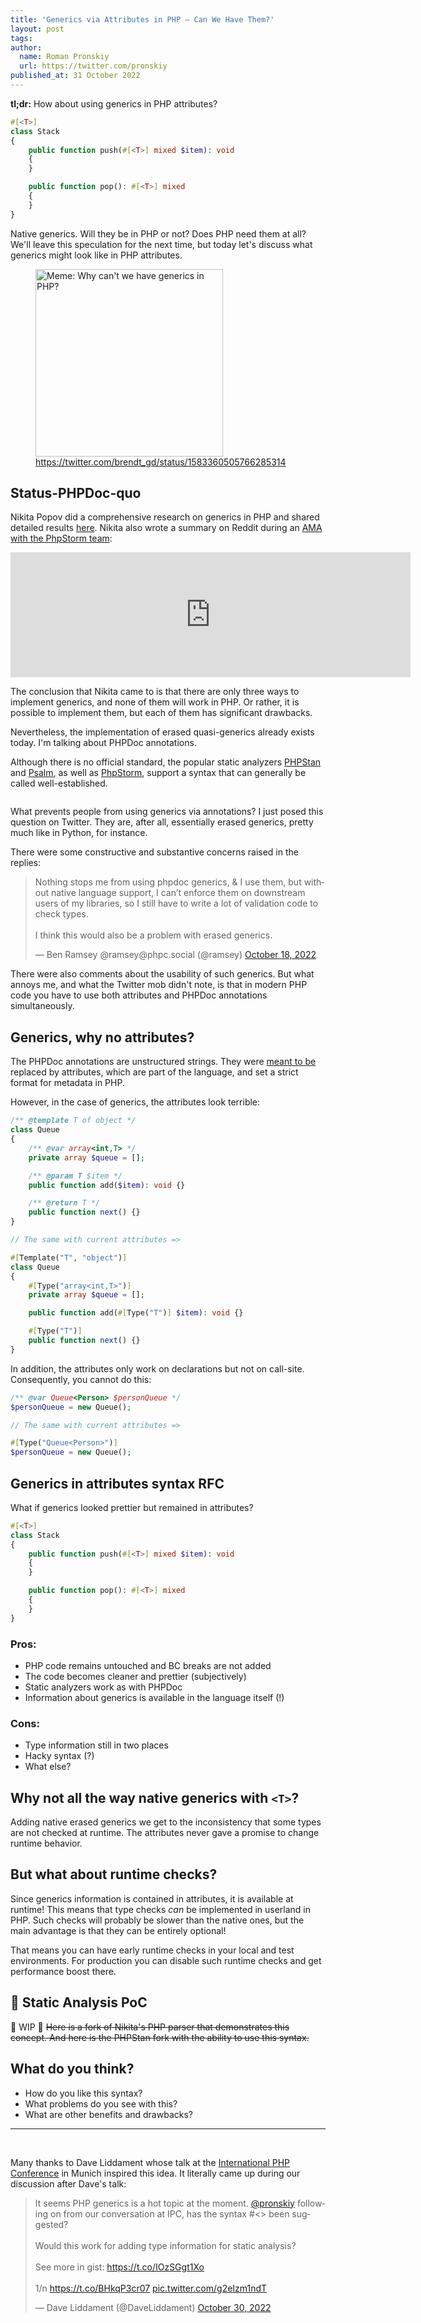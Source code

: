 ```yaml
---
title: 'Generics via Attributes in PHP — Can We Have Them?'
layout: post
tags:
author:
  name: Roman Pronskiy
  url: https://twitter.com/pronskiy
published_at: 31 October 2022
---
```


**tl;dr:** How about using generics in PHP attributes?
```php
#[<T>]
class Stack
{
    public function push(#[<T>] mixed $item): void
    {
    }

    public function pop(): #[<T>] mixed
    {
    }
}
```

Native generics. Will they be in PHP or not? Does PHP need them at all? We'll leave this speculation for the next time, but today let's discuss what generics might look like in PHP attributes.

<figure>
  <img src="https://pbs.twimg.com/media/Ffk5-9LWAAcZhwI?format=jpg" alt="Meme: Why can't we have generics in PHP?" width="300"/>
  <figcaption><a href="https://twitter.com/brendt_gd/status/1583360505766285314">https://twitter.com/brendt_gd/status/1583360505766285314</a></figcaption>
</figure>

## Status-PHPDoc-quo

Nikita Popov did a comprehensive research on generics in PHP and shared detailed results [here](https://github.com/PHPGenerics/php-generics-rfc/issues/45). Nikita also wrote a summary on Reddit during an [AMA with the PhpStorm team](https://www.reddit.com/r/PHP/comments/j65968/ama_with_the_phpstorm_team_from_jetbrains_on/):

<iframe id="reddit-embed" src="https://www.redditmedia.com/r/PHP/comments/j65968/ama_with_the_phpstorm_team_from_jetbrains_on/g83skiz/?depth=1&amp;showmore=false&amp;embed=true&amp;showmedia=false" sandbox="allow-scripts allow-same-origin allow-popups" style="border: none;" height="200" width="640" scrolling="no"></iframe>

The conclusion that Nikita came to is that there are only three ways to implement generics, and none of them will work in PHP. Or rather, it is possible to implement them, but each of them has significant drawbacks.

Nevertheless, the implementation of erased quasi-generics already exists today. I'm talking about PHPDoc annotations.

Although there is no official standard, the popular static analyzers [PHPStan](https://phpstan.org/) and [Psalm](https://psalm.dev/), as well as [PhpStorm](https://blog.jetbrains.com/phpstorm/2021/12/phpstorm-2021-3-release/#more_for_generics), support a syntax that can generally be called well-established.

<figure>
  <img src="https://blog.jetbrains.com/wp-content/uploads/2021/12/generics_contructor.gif" alt=""/>
  <figcaption></figcaption>
</figure>

What prevents people from using generics via annotations? I just posed this question on Twitter. They are, after all, essentially erased generics, pretty much like in Python, for instance.

There were some constructive and substantive concerns raised in the replies:

<blockquote class="twitter-tweet"><p lang="en" dir="ltr">Nothing stops me from using phpdoc generics, &amp; I use them, but without native language support, I can’t enforce them on downstream users of my libraries, so I still have to write a lot of validation code to check types.<br><br>I think this would also be a problem with erased generics.</p>&mdash; Ben Ramsey @ramsey@phpc.social (@ramsey) <a href="https://twitter.com/ramsey/status/1582461944401133568?ref_src=twsrc%5Etfw">October 18, 2022</a></blockquote>

There were also comments about the usability of such generics. But what annoys me, and what the Twitter mob didn't note, is that in modern PHP code you have to use both attributes and PHPDoc annotations simultaneously.

## Generics, why no attributes?

The PHPDoc annotations are unstructured strings. They were [meant to be](https://wiki.php.net/rfc/attributes_v2) replaced by attributes, which are part of the language, and set a strict format for metadata in PHP.

However, in the case of generics, the attributes look terrible:
```php
/** @template T of object */
class Queue
{
    /** @var array<int,T> */
    private array $queue = [];

    /** @param T $item */
    public function add($item): void {}

    /** @return T */
    public function next() {}
}

// The same with current attributes => 

#[Template("T", "object")]
class Queue
{
    #[Type("array<int,T>")] 
    private array $queue = [];

    public function add(#[Type("T")] $item): void {}

    #[Type("T")]
    public function next() {}
}
```

In addition, the attributes only work on declarations but not on call-site. Consequently, you cannot do this:

```php
/** @var Queue<Person> $personQueue */
$personQueue = new Queue();

// The same with current attributes =>

#[Type("Queue<Person>")]
$personQueue = new Queue();
```


## Generics in attributes syntax RFC

What if generics looked prettier but remained in attributes?

```php
#[<T>]
class Stack
{
    public function push(#[<T>] mixed $item): void
    {
    }

    public function pop(): #[<T>] mixed
    {
    }
}
```

### Pros:
- PHP code remains untouched and BC breaks are not added
- The code becomes cleaner and prettier (subjectively)
- Static analyzers work as with PHPDoc
- Information about generics is available in the language itself (!)

### Cons:
- Type information still in two places
- Hacky syntax (?)
- What else?

## Why not all the way native generics with `<T>`? 
Adding native erased generics we get to the inconsistency that some types are not checked at runtime. The attributes never gave a promise to change runtime behavior.

## But what about runtime checks?

Since generics information is contained in attributes, it is available at runtime! This means that type checks _can_ be implemented in userland in PHP. Such checks will probably be slower than the native ones, but the main advantage is that they can be entirely optional!

That means you can have early runtime checks in your local and test environments. For production you can disable such runtime checks and get performance boost there.


## 🚧 Static Analysis PoC

🚧 WIP 🚧 <strike>Here is a fork of Nikita's PHP parser that demonstrates this concept. And here is the PHPStan fork with the ability to use this syntax.</strike>

## What do you think?
- How do you like this syntax? 
- What problems do you see with this? 
- What are other benefits and drawbacks?

---
<br>

Many thanks to Dave Liddament whose talk at the [International PHP Conference](https://twitter.com/phpconference) in Munich inspired this idea. It literally came up during our discussion after Dave's talk:

<blockquote class="twitter-tweet"><p lang="en" dir="ltr">It seems PHP generics is a hot topic at the moment. <a href="https://twitter.com/pronskiy?ref_src=twsrc%5Etfw">@pronskiy</a> following on from our conversation at IPC, has the syntax #&lt;&gt; been suggested? <br><br>Would this work for adding type information for static analysis?<br><br>See more in gist: <a href="https://t.co/IOzSGgt1Xo">https://t.co/IOzSGgt1Xo</a><br><br>1/n <a href="https://t.co/BHkqP3cr07">https://t.co/BHkqP3cr07</a> <a href="https://t.co/g2eIzm1ndT">pic.twitter.com/g2eIzm1ndT</a></p>&mdash; Dave Liddament (@DaveLiddament) <a href="https://twitter.com/DaveLiddament/status/1586726336961339392?ref_src=twsrc%5Etfw">October 30, 2022</a></blockquote> 

<script async src="https://platform.twitter.com/widgets.js" charset="utf-8"></script>
